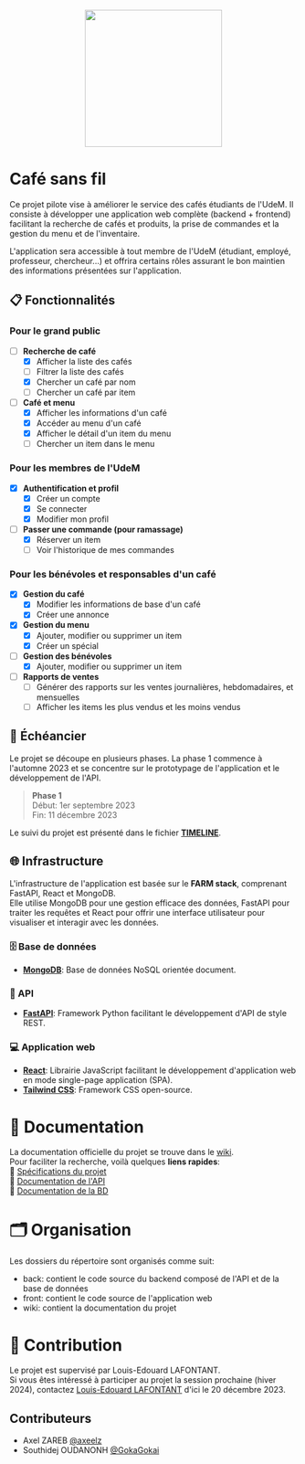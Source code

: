 <div style="display: flex; align-items: center; justify-content: center; margin-bottom: 12px; padding-top: 12px;">
  <img style="display: block;" src="https://cdn.discordapp.com/attachments/1150280747983319092/1150596609965559858/l5_with_shadow.png" height="240">
</div>

# Café sans fil

Ce projet pilote vise à améliorer le service des cafés étudiants de l'UdeM. Il consiste à développer une application web complète (backend + frontend) facilitant la recherche de cafés et produits, la prise de commandes et la gestion du menu et de l'inventaire.

L'application sera accessible à tout membre de l'UdeM (étudiant, employé, professeur, chercheur...) et offrira certains rôles assurant le bon maintien des informations présentées sur l'application.

## 📋 Fonctionnalités

### Pour le grand public

- [ ] **Recherche de café**
  - [x] Afficher la liste des cafés
  - [ ] Filtrer la liste des cafés
  - [x] Chercher un café par nom
  - [ ] Chercher un café par item
- [ ] **Café et menu**
  - [x] Afficher les informations d'un café
  - [x] Accéder au menu d'un café
  - [x] Afficher le détail d'un item du menu
  - [ ] Chercher un item dans le menu

### Pour les membres de l'UdeM

- [x] **Authentification et profil**
  - [x] Créer un compte
  - [x] Se connecter
  - [x] Modifier mon profil
- [ ] **Passer une commande (pour ramassage)**
  - [x] Réserver un item
  - [ ] Voir l'historique de mes commandes

### Pour les bénévoles et responsables d'un café

- [x] **Gestion du café**
  - [x] Modifier les informations de base d'un café
  - [x] Créer une annonce
- [x] **Gestion du menu**
  - [x] Ajouter, modifier ou supprimer un item
  - [x] Créer un spécial
- [ ] **Gestion des bénévoles**
  - [x] Ajouter, modifier ou supprimer un item
- [ ] **Rapports de ventes**
  - [ ] Générer des rapports sur les ventes journalières, hebdomadaires, et mensuelles
  - [ ] Afficher les items les plus vendus et les moins vendus

<!-- ## 👥 Roles

L'application offrira certains rôles donnant accès à certaines fonctionnalités.

- **Membre**: Rôle **de base** dans l'application. Avec ce rôle, un utilisateur peut accéder au menu et passer des commandes.
- **Staff**: Rôle **réservé aux bénévoles** travaillant au café, incluant toutes les actions du rôle membre. Il permet en plus de traiter les commandes, modifier le menu et gérer l'inventaire.
- **Admin**: Rôle **réservé aux responsables de la maintenance** de l'application, incluant toutes les actions du rôle membre. Il permet de faire toute opération sur la base de données. -->

## 📅 Échéancier

Le projet se découpe en plusieurs phases. La phase 1 commence à l'automne 2023 et se concentre sur le prototypage de l'application et le développement de l'API.

> **Phase 1**  
> Début: 1er septembre 2023  
> Fin: 11 décembre 2023  

Le suivi du projet est présenté dans le fichier [**TIMELINE**](TIMELINE.md).

## 🌐 Infrastructure

L'infrastructure de l'application est basée sur le **FARM stack**, comprenant FastAPI, React et MongoDB.  
Elle utilise MongoDB pour une gestion efficace des données, FastAPI pour traiter les requêtes et React pour offrir une interface utilisateur pour visualiser et interagir avec les données.

### 🗄️ Base de données

- [**MongoDB**](https://www.mongodb.com/): Base de données NoSQL orientée document.

### 🔗 API

- [**FastAPI**](https://fastapi.tiangolo.com/): Framework Python facilitant le développement d'API de style REST.

### 💻 Application web

- [**React**](https://react.dev/): Librairie JavaScript facilitant le développement d'application web en mode single-page application (SPA).
- [**Tailwind CSS**](https://tailwindcss.com/): Framework CSS open-source.

# 📘 Documentation

La documentation officielle du projet se trouve dans le [wiki](https://github.com/ceduni/udem-cafe/wiki).  
Pour faciliter la recherche, voilà quelques **liens rapides**:  
🔗 [Spécifications du projet](https://github.com/ceduni/udem-cafe/wiki/Exigences)  
🔗 [Documentation de l'API](https://github.com/ceduni/udem-cafe/wiki/API)  
🔗 [Documentation de la BD](https://github.com/ceduni/udem-cafe/wiki/Base-de-donn%C3%A9es-(BD)) 
<!-- 🔗 [Guide d'utilisation](https://github.com/ceduni/udem-cafe/wiki/Base-de-donn%C3%A9es-(BD))  -->


# 🗂️ Organisation

Les dossiers du répertoire sont organisés comme suit:

- back: contient le code source du backend composé de l'API et de la base de données
- front: contient le code source de l'application web
- wiki: contient la documentation du projet

# 🌟 Contribution

Le projet est supervisé par Louis-Edouard LAFONTANT.  
Si vous êtes intéressé à participer au projet la session prochaine (hiver 2024), contactez [Louis-Edouard LAFONTANT](mailto:louis.edouard.lafontant@umontreal.ca) d'ici le 20 décembre 2023.

## Contributeurs

- Axel ZAREB [@axeelz](https://github.com/axeelz)
- Southidej OUDANONH [@GokaGokai](https://github.com/GokaGokai)
